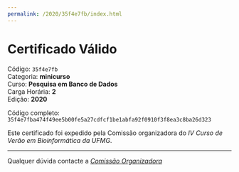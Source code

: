 ```yaml
---
permalink: /2020/35f4e7fb/index.html
---
```


# Certificado Válido

Código: `35f4e7fb`<br>
Categoria: **minicurso**<br>
Curso: **Pesquisa em Banco de Dados**<br>
Carga Horária: **2**<br>
Edição: **2020**<br>


Código completo: `35f4e7fba474f49ee5b00fe5a27cdfcf1be1abfa92f0910f3f8ea3c8ba26d323`


Este certificado foi expedido pela Comissão organizadora do *IV Curso de Verão em Bioinformática da UFMG*.

----

Qualquer dúvida contacte a [_Comissão Organizadora_](<mailto:cursobioinfoufmg@gmail.com$subject=[Certificados]>)

